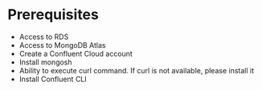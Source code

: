 # Prerequisites
* Access to RDS
* Access to MongoDB Atlas
* Create a Confluent Cloud account
* Install mongosh
* Ability to execute curl command. If curl is not available, please install it
* Install Confluent CLI
